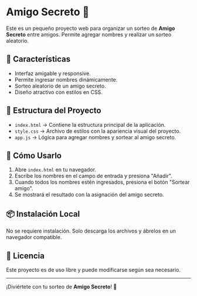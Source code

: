 # Amigo Secreto 🎁

Este es un pequeño proyecto web para organizar un sorteo de **Amigo Secreto** entre amigos. Permite agregar nombres y realizar un sorteo aleatorio.

## 📌 Características

- Interfaz amigable y responsive.
- Permite ingresar nombres dinámicamente.
- Sorteo aleatorio de un amigo secreto.
- Diseño atractivo con estilos en CSS.

## 📂 Estructura del Proyecto

- `index.html` → Contiene la estructura principal de la aplicación.
- `style.css` → Archivo de estilos con la apariencia visual del proyecto.
- `app.js` → Lógica para agregar nombres y sortear al amigo secreto.

## 🚀 Cómo Usarlo

1. Abre `index.html` en tu navegador.
2. Escribe los nombres en el campo de entrada y presiona "Añadir".
3. Cuando todos los nombres estén ingresados, presiona el botón "Sortear amigo".
4. Se mostrará el resultado con la asignación del amigo secreto.

## 📦 Instalación Local

No se requiere instalación. Solo descarga los archivos y ábrelos en un navegador compatible.

## 📜 Licencia

Este proyecto es de uso libre y puede modificarse según sea necesario.

---

¡Diviértete con tu sorteo de **Amigo Secreto**! 🎉
